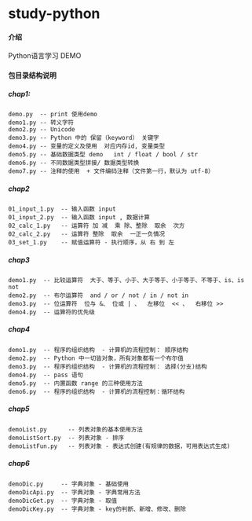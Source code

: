 # study-python

#### 介绍
Python语言学习 DEMO

#### 包目录结构说明
##### chap1: 
    demo.py  -- print 使用demo
    demo1.py -- 转义字符
    demo2.py -- Unicode
    demo3.py -- Python 中的 保留（keyword） 关键字
    demo4.py -- 变量的定义及使用  对应内存id, 变量类型
    demo5.py -- 基础数据类型 demo   int / float / bool / str
    demo6.py -- 不同数据类型拼接/ 数据类型转换
    demo7.py -- 注释的使用  + 文件编码注释（文件第一行，默认为 utf-8）

##### chap2
    01_input_1.py  -- 输入函数 input
    01_input_2.py  -- 输入函数 input , 数据计算
    02_calc_1.py   -- 运算符 加 减  乘 除、整除  取余  次方
    02_calc_2.py   -- 运算符 整除  取余  一正一负情况
    03_set_1.py    -- 赋值运算符 - 执行顺序，从 右 到 左

##### chap3
    demo1.py  -- 比较运算符  大于、等于、小于、大于等于、小于等于、不等于、is、is not
    demo2.py  -- 布尔运算符  and / or / not / in / not in
    demo3.py  -- 位运算符  位与 &、 位或 | 、  左移位  << 、  右移位 >>
    demo4.py  -- 运算符的优先级

##### chap4
    demo1.py  -- 程序的组织结构  - 计算机的流程控制： 顺序结构
    demo2.py  -- Python 中一切皆对象，所有对象都有一个布尔值
    demo3.py  -- 程序的组织结构  - 计算机的流程控制： 选择(分支)结构
    demo4.py  -- pass 语句
    demo5.py  -- 内置函数 range 的三种使用方法
    demo6.py  -- 程序的组织结构  - 计算机的流程控制：循环结构

##### chap5
    demoList.py      -- 列表对象的基本使用方法
    demoListSort.py  -- 列表对象 - 排序
    demoListFun.py   -- 列表对象 - 表达式创建(有规律的数据，可用表达式生成)

##### chap6
    demoDic.py     -- 字典对象 - 基础使用
    demoDicApi.py  -- 字典对象 - 字典常用方法
    demoDicGet.py  -- 字典对象 - 取值
    demoDicKey.py  -- 字典对象 - key的判断、新增、修改、删除


